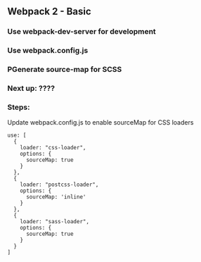 ## Webpack 2 - Basic

### Use webpack-dev-server for development
### Use webpack.config.js
### PGenerate source-map for SCSS 
### Next up: ????

### Steps:
Update webpack.config.js to enable sourceMap for CSS loaders
  ```
  use: [
    { 
      loader: "css-loader",
      options: {
        sourceMap: true
      } 
    }, 
    { 
      loader: "postcss-loader",
      options: {
        sourceMap: 'inline'
      } 
    }, 
    { 
      loader: "sass-loader", 
      options: {
        sourceMap: true
      }
    }
  ]

  ```



